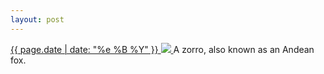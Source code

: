 ```yaml
---
layout: post
---
```


<p>
  <a href="/156">
    <time>{{ page.date | date: "%e %B %Y" }}</time>
    <img src="https://s3.amazonaws.com/life.aaronjgreenberg.com/156.jpg">
  </a>
  A zorro, also known as an Andean fox.
</p>

